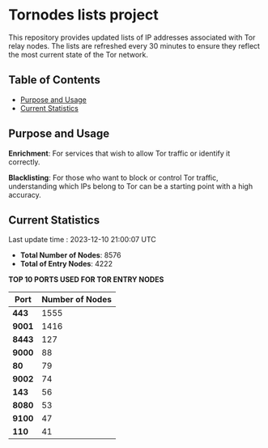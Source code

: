 # Tornodes lists project

This repository provides updated lists of IP addresses associated with Tor relay nodes. The lists are refreshed every 30 minutes to ensure they reflect the most current state of the Tor network.

## Table of Contents

- [Purpose and Usage](#purpose-and-usage)
- [Current Statistics](#current-statistics)


## Purpose and Usage

**Enrichment**: For services that wish to allow Tor traffic or identify it correctly.

**Blacklisting**: For those who want to block or control Tor traffic, understanding which IPs belong to Tor can be a starting point with a high accuracy.

## Current Statistics

Last update time : 2023-12-10 21:00:07 UTC

- **Total Number of Nodes**: 8576
- **Total of Entry Nodes**: 4222

**TOP 10 PORTS USED FOR TOR ENTRY NODES**

| **Port** | **Number of Nodes** |
|------|-----------------|
| **443**   | 1555  |
| **9001**   | 1416  |
| **8443**   | 127  |
| **9000**   | 88  |
| **80**   | 79  |
| **9002**   | 74  |
| **143**   | 56  |
| **8080**   | 53  |
| **9100**   | 47  |
| **110**   | 41  |

